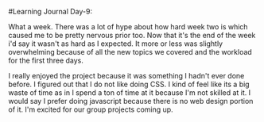 #Learning Journal Day-9:

What a week. There was a lot of hype about how hard week two is which caused me to be pretty nervous prior too. Now that it's the end of the week i'd say it wasn't as hard as I expected. It more or less was slightly overwhelming because of all the new topics we covered and the workload for the first three days.

I really enjoyed the project because it was something I hadn't ever done before. I figured out that I do not like doing CSS. I kind of feel like its a big waste of time as in I spend a ton of time at it because I'm not skilled at it. I would say I prefer doing javascript because there is no web design portion of it. I'm excited for our group projects coming up. 
